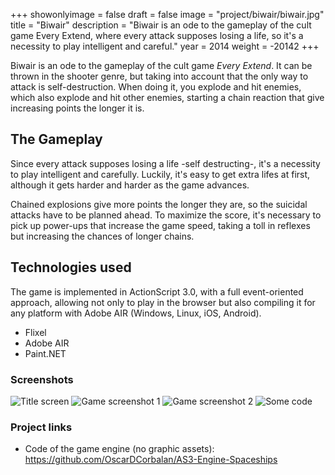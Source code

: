 +++
showonlyimage = false
draft = false
image = "project/biwair/biwair.jpg"
title = "Biwair"
description = "Biwair is an ode to the gameplay of the cult game Every Extend, where every attack supposes losing a life, so it's a necessity to play intelligent and careful."
year = 2014
weight = -20142
+++

Biwair is an ode to the gameplay of the cult game *Every Extend*. It can be thrown in the shooter genre, but taking into account that the only way to attack is self-destruction. When doing it, you explode and hit enemies, which also explode and hit other enemies, starting a chain reaction that give increasing points the longer it is.

## The Gameplay

Since every attack supposes losing a life -self destructing-, it's a necessity to play intelligent and carefully. Luckily, it's easy to get extra lifes at first, although it gets harder and harder as the game advances.

Chained explosions give more points the longer they are, so the suicidal attacks have to be planned ahead. To maximize the score, it's necessary to pick up power-ups that increase the game speed, taking a toll in reflexes but increasing the chances of longer chains.

## Technologies used

The game is implemented in ActionScript 3.0, with a full event-oriented approach, allowing not only to play in the browser but also compiling it for any platform with Adobe AIR (Windows, Linux, iOS, Android).

* Flixel
* Adobe AIR
* Paint.NET

### Screenshots

![Title screen](/project/biwair/title.png)
![Game screenshot 1](/project/biwair/screen1.png)
![Game screenshot 2](/project/biwair/screen2.png)
![Some code](/project/biwair/code.png)

### Project links

* Code of the game engine (no graphic assets): https://github.com/OscarDCorbalan/AS3-Engine-Spaceships
